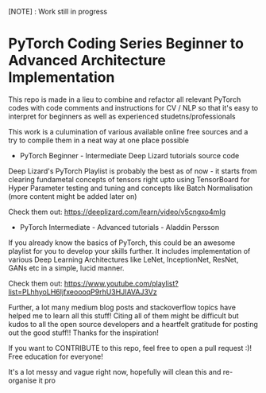 [NOTE] : Work still in progress

# PyTorch Coding Series Beginner to Advanced Architecture Implementation

This repo is made in a lieu to combine and refactor all relevant PyTorch codes with code comments and instructions for CV / NLP so that it's easy to interpret for beginners as well as experienced studetns/professionals

This work is a culumination of various available online free sources and a try to compile them in a neat way at one place possible

- PyTorch Beginner - Intermediate Deep Lizard tutorials source code

Deep Lizard's PyTorch Playlist is probably the best as of now - it starts from clearing fundametal concepts of tensors right upto using 
TensorBoard for Hyper Parameter testing and tuning and concepts like Batch Normalisation (more content might be added later on)

Check them out: https://deeplizard.com/learn/video/v5cngxo4mIg 

- PyTorch Intermediate - Advanced tutorials - Aladdin Persson

If you already know the basics of PyTorch, this could be an awesome playlist for you to develop your skills further. It includes implementation of various Deep Learning Architectures like LeNet, InceptionNet, ResNet, GANs etc in a simple, lucid manner.

Check them out: https://www.youtube.com/playlist?list=PLhhyoLH6IjfxeoooqP9rhU3HJIAVAJ3Vz

Further, a lot many medium blog posts and stackoverflow topics have helped me to learn all this stuff! Citing all of them might be difficult but kudos to all the open source developers and a heartfelt gratitude for posting out the good stuff!! Thanks for the inspiration!

If you want to CONTRIBUTE to this repo, feel free to open a pull request :)! Free education for everyone!

It's a lot messy and vague right now, hopefully will clean this and re-organise it pro
